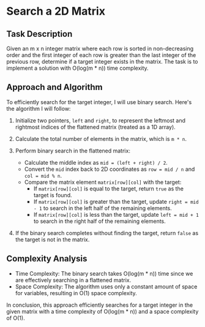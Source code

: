 # Search a 2D Matrix

## Task Description
Given an m x n integer matrix where each row is sorted in non-decreasing order and the first integer of each row is greater than the last integer of the previous row, determine if a target integer exists in the matrix. The task is to implement a solution with O(log(m * n)) time complexity.

## Approach and Algorithm
To efficiently search for the target integer, I will use binary search. Here's the algorithm I will follow:

1. Initialize two pointers, `left` and `right`, to represent the leftmost and rightmost indices of the flattened matrix (treated as a 1D array).

2. Calculate the total number of elements in the matrix, which is `m * n`.

3. Perform binary search in the flattened matrix:
   - Calculate the middle index as `mid = (left + right) / 2`.
   - Convert the `mid` index back to 2D coordinates as `row = mid / n` and `col = mid % n`.
   - Compare the matrix element `matrix[row][col]` with the target:
     - If `matrix[row][col]` is equal to the target, return `true` as the target is found.
     - If `matrix[row][col]` is greater than the target, update `right = mid - 1` to search in the left half of the remaining elements.
     - If `matrix[row][col]` is less than the target, update `left = mid + 1` to search in the right half of the remaining elements.

4. If the binary search completes without finding the target, return `false` as the target is not in the matrix.

## Complexity Analysis
- Time Complexity: The binary search takes O(log(m * n)) time since we are effectively searching in a flattened matrix.
- Space Complexity: The algorithm uses only a constant amount of space for variables, resulting in O(1) space complexity.

In conclusion, this approach efficiently searches for a target integer in the given matrix with a time complexity of O(log(m * n)) and a space complexity of O(1).

